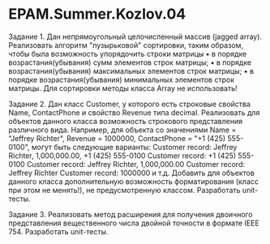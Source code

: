 # EPAM.Summer.Kozlov.04

Задание 1.
Дан непрямоугольный целочисленный массив (jagged array). Реализовать алгоритм "пузырьковой" сортировки, таким образом, чтобы была возможность упорядочить строки матрицы
•	в порядке возрастания(убывания) сумм элементов строк матрицы;
•	в порядке возрастания(убывания) максимальных элементов строк матрицы;
•	в порядке возрастания(убывания) минимальных элементов строк матрицы.
Для сортировки методы класса Array не использовать!

Задание 2.
Дан класс Customer, у которого есть строковые свойства Name, ContactPhone и свойство Revenue типа decimal. Реализовать для объектов данного класса возможность строкового представления различного вида. Например, для объекта со значениями Name = "Jeffrey Richter", Revenue = 1000000, ContactPhone = "+1 (425) 555-0100", могут быть следующие варианты: 
Customer record: Jeffrey Richter,  1,000,000.00, +1 (425) 555-0100
Customer record: +1 (425) 555-0100
Customer record: Jeffrey Richter, 1,000,000.00
Customer record: Jeffrey Richter
Customer record: 1000000 и т.д.
Добавить для объектов данного класса дополнительную возможность форматирования (класс при этом не менять!), не предусмотренную классом. 
Разработать unit-тесты.

Задание 3. 
Реализовать метод расширения для получения двоичного представления вещественного числа двойной точности в формате IEEE 754. Разработать unit-тесты.
